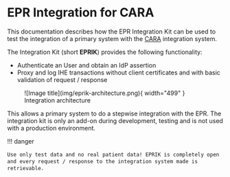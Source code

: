 # EPR Integration for CARA

This documentation describes how the EPR Integration Kit can be used to test
the integration of a primary system with the [CARA](https://www.cara.ch/) integration system. 

The Integration Kit (short **EPRIK**) provides the following functionality:

- Authenticate an User and obtain an IdP assertion
- Proxy and log IHE transactions without client certificates and with basic validation of request / response 

<figure markdown>
  ![Image title](img/eprik-architecture.png){ width="499" }
  <figcaption>Integration architecture</figcaption>
</figure>

This allows a primary system to do a stepwise integration with the EPR. The integration kit is only
an add-on during development, testing and is not used with a production environment.

!!! danger

    Use only test data and no real patient data! EPRIK is completely open 
    and every request / response to the integration system made is retrievable.
